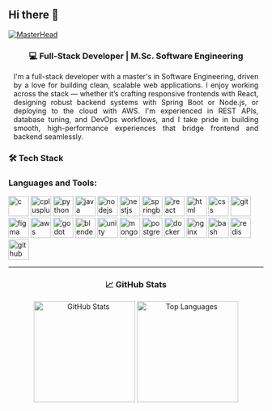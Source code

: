 ## Hi there 👋

[![MasterHead](https://i.imgur.com/ElD3pLh.png)](https://github.com/WeeblyMon)


<div align="center" style="max-width: 900px; margin: 0 auto; padding: 0 10px; text-align: justify;">

<h3 align="center">💻 Full-Stack Developer | M.Sc. Software Engineering</h3>

<p>
I'm a full-stack developer with a master's in Software Engineering, driven by a love for building clean, scalable web applications. I enjoy working across the stack — whether it’s crafting responsive frontends with React, designing robust backend systems with Spring Boot or Node.js, or deploying to the cloud with AWS. I'm experienced in REST APIs, database tuning, and DevOps workflows, and I take pride in building smooth, high-performance experiences that bridge frontend and backend seamlessly.
</p>

</div>

### 🛠️ Tech Stack

<h3 align="left">Languages and Tools:</h3>
<p align="left">
  <a href="https://www.cprogramming.com/" target="_blank"><img src="https://cdn.jsdelivr.net/gh/devicons/devicon/icons/c/c-original.svg" alt="c" title="C" width="40" height="40"/></a>
  <a href="https://www.w3schools.com/cpp/" target="_blank"><img src="https://cdn.jsdelivr.net/gh/devicons/devicon/icons/cplusplus/cplusplus-original.svg" alt="cplusplus" title="C++" width="40" height="40"/></a>
  <a href="https://www.python.org" target="_blank"><img src="https://cdn.jsdelivr.net/gh/devicons/devicon/icons/python/python-original.svg" alt="python" title="Python" width="40" height="40"/></a>
  <a href="https://www.java.com" target="_blank"><img src="https://cdn.jsdelivr.net/gh/devicons/devicon/icons/java/java-original.svg" alt="java" title="Java" width="40" height="40"/></a>
  <a href="https://nodejs.org/" target="_blank"><img src="https://cdn.jsdelivr.net/gh/devicons/devicon/icons/nodejs/nodejs-original.svg" alt="nodejs" title="Node.js" width="40" height="40"/></a>
  <a href="https://nestjs.com/" target="_blank"><img src="https://nestjs.com/img/logo-small.svg" alt="nestjs" title="NestJS" width="40" height="40"/></a>
  <a href="https://spring.io/projects/spring-boot" target="_blank"><img src="https://cdn.jsdelivr.net/gh/devicons/devicon/icons/spring/spring-original.svg" alt="springboot" title="Spring Boot" width="40" height="40"/></a>
  <a href="https://reactjs.org/" target="_blank"><img src="https://cdn.jsdelivr.net/gh/devicons/devicon/icons/react/react-original.svg" alt="react" title="React" width="40" height="40"/></a>
  <a href="https://developer.mozilla.org/en-US/docs/Web/HTML" target="_blank"><img src="https://cdn.jsdelivr.net/gh/devicons/devicon/icons/html5/html5-original.svg" alt="html" title="HTML5" width="40" height="40"/></a>
  <a href="https://developer.mozilla.org/en-US/docs/Web/CSS" target="_blank"><img src="https://cdn.jsdelivr.net/gh/devicons/devicon/icons/css3/css3-original.svg" alt="css" title="CSS3" width="40" height="40"/></a>
  <a href="https://git-scm.com/" target="_blank"><img src="https://cdn.jsdelivr.net/gh/devicons/devicon/icons/git/git-original.svg" alt="git" title="Git" width="40" height="40"/></a>
  <a href="https://www.figma.com/" target="_blank"><img src="https://cdn.jsdelivr.net/gh/devicons/devicon/icons/figma/figma-original.svg" alt="figma" title="Figma" width="40" height="40"/></a>
  <a href="https://aws.amazon.com/" target="_blank"><img src="https://www.vectorlogo.zone/logos/amazon_aws/amazon_aws-icon.svg" alt="aws" title="AWS" width="40" height="40"/></a>
  <a href="https://godotengine.org/" target="_blank"><img src="https://cdn.jsdelivr.net/gh/devicons/devicon/icons/godot/godot-original.svg" alt="godot" title="Godot Engine" width="40" height="40"/></a>
  <a href="https://www.blender.org/" target="_blank"><img src="https://cdn.jsdelivr.net/gh/devicons/devicon/icons/blender/blender-original.svg" alt="blender" title="Blender" width="40" height="40"/></a>
  <a href="https://unity.com/" target="_blank"><img src="https://cdn.jsdelivr.net/gh/devicons/devicon/icons/unity/unity-original.svg" alt="unity" title="Unity" width="40" height="40"/></a>
  <a href="https://www.mongodb.com/" target="_blank"><img src="https://cdn.jsdelivr.net/gh/devicons/devicon/icons/mongodb/mongodb-original.svg" alt="mongodb" title="MongoDB" width="40" height="40"/></a>
  <a href="https://www.postgresql.org/" target="_blank"><img src="https://cdn.jsdelivr.net/gh/devicons/devicon/icons/postgresql/postgresql-original.svg" alt="postgresql" title="PostgreSQL" width="40" height="40"/></a>
  <a href="https://www.docker.com/" target="_blank"><img src="https://cdn.jsdelivr.net/gh/devicons/devicon/icons/docker/docker-original.svg" alt="docker" title="Docker" width="40" height="40"/></a>
  <a href="https://www.nginx.com/" target="_blank"><img src="https://cdn.jsdelivr.net/gh/devicons/devicon/icons/nginx/nginx-original.svg" alt="nginx" title="Nginx" width="40" height="40"/></a>
  <a href="https://www.gnu.org/software/bash/" target="_blank"><img src="https://cdn.jsdelivr.net/gh/devicons/devicon/icons/bash/bash-original.svg" alt="bash" title="Bash" width="40" height="40"/></a>
  <a href="https://redis.io/" target="_blank"><img src="https://cdn.jsdelivr.net/gh/devicons/devicon/icons/redis/redis-original.svg" alt="redis" title="Redis" width="40" height="40"/></a>
  <a href="https://github.com/features/actions" target="_blank"><img src="https://cdn.jsdelivr.net/gh/devicons/devicon/icons/github/github-original.svg" alt="github" title="GitHub Actions" width="40" height="40"/></a>
</p>


---

<h3 align="center">📈 GitHub Stats</h3>

<div align="center">
  <span style="display: inline-block; white-space: nowrap;">
    <img src="https://github-readme-stats.vercel.app/api?username=WeeblyMon&show_icons=true&theme=radical" alt="GitHub Stats" height="200"/>
    <img src="https://github-readme-stats.vercel.app/api/top-langs/?username=WeeblyMon&layout=compact&theme=radical" alt="Top Languages" height="200"/>
  </span>
</div>

